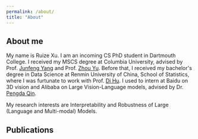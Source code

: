 ```yaml
---
permalink: /about/
title: "About"
---
```

## About me

My name is Ruize Xu. I am an incoming CS PhD student in Dartmouth College. I received my MSCS degree at Columbia University, advised by Prof. [Junfeng Yang](https://www.cs.columbia.edu/~junfeng/) and Prof. [Zhou Yu](https://www.cs.columbia.edu/~zhouyu/). Before that, I received my bachelor's degree in Data Science at Renmin University of China, School of Statistics, where I was furtunate to work with Prof. [Di Hu](https://dtaoo.github.io/). I used to intern at Baidu on 3D vision and Alibaba on Large Vision-Language models, advised by Dr. [Pengda Qin](https://scholar.google.com/citations?user=n7bubTwAAAAJ&hl=en). 

My research interests are Interpretability and Robustness of Large (Language and Multi-modal) Models.

## Publications


<script src="https://bibbase.org/show?bib=https://rick-xu315.github.io/assets/pub.bib&group0=year&nocache=1&amp;jsonp=1"></script>

